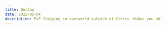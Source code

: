 ```yaml
---
title: Outlaw
date: 2022-05-04  
description: PvP flagging in overworld outside of Cities. Makes you able to attack anyone, but also anyone can attack you back.       
---
```

